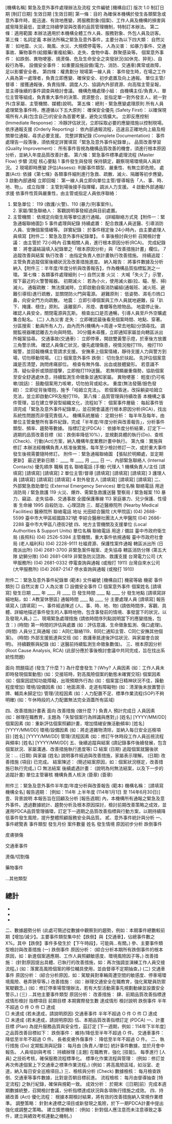 [機構名稱] 緊急及意外事件處理辦法及流程
文件編號
[機構自訂]
版次
1.0
制訂日期
[制訂日期]
生效日期
[生效日期]
第一條：目的
為確保本機構於發生各類緊急或意外事件時，能迅速、有效地應變，將服務對象(個案)、工作人員及機構的損害與威脅降至最低，並建立持續學習與改善的品質管理機制，特制訂本辦法。
第二條：適用範圍
本辦法適用於本機構全體工作人員、服務對象、外包人員及訪客。
第三條：名詞定義
本辦法所稱之緊急及意外事件，主要分為以下四大類：
自然災害： 如地震、火災、颱風、水災、大規模停電等。
人為災害： 如暴力事件、交通事故、藥物事件(給錯藥/重複給藥)、走失、食物中毒、群聚感染等。
個案意外事件： 如跌倒、異物哽塞、燒燙傷、危及生命安全之突發狀況(如休克、猝死)、自殺行為等。
設備安全事件： 如重要設施設備(電力、消防、交通車)異常或故障，足以影響安全者。
第四條：權責劃分
現場第一線人員： 事件發生時，在場之工作人員為第一處理者，負責立即應變、確保安全、初步處置及向上通報。
單位主管/督導： 接獲通報後，負責指揮、調度人力、協調內外部資源、向高階主管呈報，並主導後續的事件調查與檢討會議。
機構危機處理小組： 由機構主任/負責人、單位主管等組成，負責重大事件的決策、資源整合，並指定單一對外發言人，統一對外(含家屬、主管機關、媒體)說明。
第五條：總則 - 緊急應變處理原則
所有人員處理緊急事件時，應遵循以下五大原則：
確保安全優先 (Safety First)： 以確保現場所有人員(包含自己)的安全為首要考量，避免災情擴大。
立即反應控制 (Immediate Response)： 冷靜評估狀況，立即採取必要的應變措施以控制現場。
依序通報支援 (Orderly Reporting)： 依內部通報流程，迅速且正確地向上級及相關單位通報，尋求必要支援。
完整詳實紀錄 (Complete Documentation)： 事件處理告一段落後，須依規定詳實填寫「緊急及意外事件紀錄單」。
品質改善學習 (Quality Improvement)： 所有事件皆視為機構品質改善的機會，須進行根本原因分析，並納入年度品質改善計畫。
第六條：緊急事件標準處理流程 (Master Flow)
步驟
流程
核心要點
1
事件發生與發現
保持鎮定，觀察現場環境與人員狀況。
2
現場即時應變
評估(Assess): 判斷事件類型、嚴重性、有無立即危險。
處置(Act): 依據《第七條》各類事件細則進行急救、疏散、滅火、隔離等初步應變。
3
啟動內部通報
立即回報： 第一線人員立即向單位主管/督導報告「人、事、時、地、物」。
成立指揮： 主管到場後接手指揮權，調派人力支援。
4
啟動外部通報/求援
依事件性質與嚴重性，由主管或指定人員依序聯絡：
1. 緊急單位： 119 (救護/火警)、110 (暴力/刑事案件)。<br>2. 家屬/緊急聯絡人： 客觀說明事發經過與目前處置。
3. 主管機關： 依規定向衛生局等單位進行通報。
(詳細聯絡方式見【附件一：緊急通報聯絡圖】)
5
事件處理與紀錄
持續處置： 配合救護人員送醫、引導消防人員、安撫個案情緒等。
詳實紀錄： 於事件穩定後 24小時內，由主要處理人員填寫【附件二：緊急及意外事件紀錄單】。
6
事後檢討與分析
召開檢討會議： 由主管於 72小時內 召集相關人員，進行根本原因分析(RCA)。
完成紀錄單： 將會議結論填入紀錄單之「根本原因分析」與「改善措施計畫」欄位。
7
追蹤改善與結案
執行改善： 由指定負責人依計畫執行改善措施。
持續追蹤： 主管負責追蹤個案後續狀況及改善措施進度。
納入報告： 將事件數據及分析納入【附件三：半年度/年度分析與改善報告】，作為機構品質指標監測之一環。
第七條：各類事件處理細則
(一) 自然災害
火災：
大喊「失火了」示警，按下最近的火警警報器。
初期滅火： 若為小火，使用滅火器(拉、瞄、壓、掃)滅火。
通報疏散： 無法撲滅時，立即啟動自衛消防編組(通報班、滅火班、避難引導班)進行疏散，並關閉防火門與電源。
避難原則： 低姿勢、濕毛巾摀口鼻，向安全門方向疏散。
地震：
立即引導個案與工作人員就地避難，採「趴下、掩護、穩住」原則。
遠離窗戶、吊燈、書櫃等危險物品。
地震停止後，確認人員安全，關閉電源與瓦斯。
檢查出口是否通暢，引導人員至戶外空曠處集合點名。
(二) 人為災害
走失：
立即確認最後看見個案時間、地點、穿著。
分區搜索：動員所有人力，由內而外(機構內→周邊→常去地點)分頭尋找。
調閱監視器確認離去方向與時間。
30分鐘未尋獲，立即通知家屬並向轄區派出所報案協尋。
交通事故(交通車)：
立即停車，開啟雙黃警示燈，於車後方放置三角警示牌。
確認人員傷亡狀況，優先處理傷患，視情況撥打119。
撥打110報警，並回報機構主管請求支援。
安撫車上個案情緒，靜待支援人力與警方到場，切勿移動現場。
(三) 個案意外事件
跌倒：
切勿急於扶起。 先評估個案意識是否清楚，詢問疼痛部位。
檢查有無外傷、出血或肢體變形。
若意識不清、疑似骨折或頭部撞擊，立即撥打119送醫。
若無明顯嚴重傷勢，協助個案至安全舒適處休息，持續監測生命徵象並通知家屬。
異物哽塞：
輕度(仍可咳嗽/說話)： 鼓勵個案用力咳嗽，切勿拍背或給水。
重度(無法發聲/臉色發紺)： 立即從背後環抱，施予「哈姆立克法」。
若個案昏迷，改採躺姿哈姆立克法，並立即啟動CPR及撥打119。
第八條：品質管理與持續改善
本機構之事件管理，旨在建立學習型組織文化，流程如下：
個案事件層級： 每起事件皆須完成「緊急及意外事件紀錄單」，並召開會議進行根本原因分析(RCA)，找出系統性問題而非僅究責個人。
機構系統層級：
定期分析： 每半年及每年，由單位主管彙整所有事件紀錄，完成「半年度/年度分析與改善報告」，分析事件類型、頻率、趨勢等數據。
指標訂定(PDCA)： 依據年度分析結果，訂定下一週期的品質改善目標（如：跌倒率降低10%），並規劃具體的執行(Do)、查核(Check)、行動(Act)方案，納入機構年度業務計畫中執行。
第九條：實施與修訂
本辦法經機構負責人核准後實施，每年至少檢討修訂一次，或於重大事件發生後視需要隨時修訂。
附件一：緊急通報聯絡圖
【張貼於明顯處，並定期更新】
最近更新日期： ____ 年 ____ 月 ____ 日
一、內部緊急聯絡人 (Internal Contacts)
優先順序
職稱
姓名
聯絡電話 (手機)
代理人
1
機構負責人/主任
[請填寫]
[請填寫]
[請填寫]
2
單位主管/督導
[請填寫]
[請填寫]
[請填寫]
3
護理人員
[請填寫]
[請填寫]
[請填寫]
4
對外發言人
[請填寫]
[請填寫]
[請填寫]
二、外部緊急救助單位 (External Emergency Services)
單位名稱
聯絡電話
用途
消防局 / 緊急救護
119
火災、爆炸、需緊急救護送醫
警察局 / 緊急報案
110
暴力、竊盜、走失協尋、交通事故
全國保護專線
113
家庭暴力、兒少保護、性侵害
生命線
1995
自殺防治、心理諮詢
三、鄰近醫療院所 (Nearby Medical Facilities)
醫療院所
聯絡電話
地址
光田綜合醫院 (大甲院區)
(04) 2688-5599
臺中市大甲區經國路321號
李綜合醫療社團法人大甲醫院
(04) 2686-2288
臺中市大甲區八德街2號
四、地方主管機關及支援單位 (Local Authorities & Support Units)
單位名稱
聯絡電話
用途 / 備註
臺中市政府衛生局 (長照科)
(04) 2526-5394
主管機關，重大事件依規通報
臺中市政府社會局 (老人福利科)
(04) 2228-9111
社福資源、保護性案件通報
轄區派出所 (日南派出所)
(04) 2681-3700
非緊急案件報案、走失協尋
轄區消防分隊 (第五大隊 幼獅分隊)
(04) 2681-0819
非緊急防災諮詢、救護支援
台灣電力公司 (大甲服務所)
(04) 2681-0332
停電查詢與通報 (或撥打 1911)
台灣自來水公司 (大甲服務所)
(04) 2687-2147
停水查詢與通報 (或撥打 1910)

附件二：緊急及意外事件紀錄單 (範本)
文件編號
[機構自訂]
機密等級
機密
事件類別
□ 自然災害 □ 人為災害 □ 設備安全事件 □ 個案意外事件
個案姓名
[請填寫]
發生日期
____ 年 ____ 月 ____ 日
發生時間
____ 點 ____ 分
發生地點
[請填寫詳細地點，如：A教室休憩區]
通報時間
____ 點 ____ 分
主要處理人員
[請填寫]
報告填寫人
[請填寫]
一、事件經過陳述 (人、事、時、地、物)
(請依時間序，客觀、具體、詳細地描述事件發生的人事時地物，包含事發前的情境、事發當下的狀況，以及發現人員。)
二、現場緊急處理措施
(請依時間序列點說明當下的應變措施，包含：)
(時間) 第一時間的評估與處置 (如：評估意識、生命徵象監測、傷口處理)。
(時間) 人員分工與通報 (如：A同仁聯絡119、B同仁通知主管、C同仁安撫其他個案)。
(時間) 外部支援抵達與交班 (如：救護車抵達後評估狀況、與家屬會合說明)。
持續觀察與紀錄 (如：送醫前持續監測生命徵象數值)。
三、根本原因分析 (Root Cause Analysis, RCA)
(此部分應於事後檢討會議中共同完成，旨在找出系統性問題)

面向
問題描述 (發生了什麼？)
為什麼會發生？(Why?
人員因素
(如：工作人員未即時發現個案動態)
(如：交接班時，對高風險個案的動態未確實交班)
個案因素
(如：個案因認知功能障礙，出現預期外行為)
(如：個案當日精神狀況不佳，躁動程度增加)
環境/設備因素
 (如：地面濕滑、走道有障礙物)
(如：清潔後未放置警示牌、輔具未歸定位)
管理/流程因素
 (如：人力配置不足、標準作業流程(SOP)不夠明確) 
(如：午休時段的人力配置無法完全涵蓋所有區域)

四、改善措施計畫表
面向
改善措施 (做什麼？)
負責人
預計完成日
人員因素
(如：辦理在職教育，主題為「失智個案行為辨識與應對」)
[姓名]
[YYYY/MM/DD]
個案因素
(如：重新評估個案照顧計畫，增加情緒安撫活動頻率)
[姓名]
[YYYY/MM/DD]
環境/設備因素
(如：將走道雜物清除，並納入每日安全巡檢項目)
[姓名]
[YYYY/MM/DD]
管理/流程因素
(如：修訂午休時段工作人員巡視流程與頻率)
[姓名]
[YYYY/MM/DD]
五、後續追蹤與結案
(請記錄事件後續發展，包含個案狀況、家屬溝通、改善措施執行進度等)
□ 結案
(日期) 追蹤個案就醫後狀況：...
(日期) 與家屬 (姓名) 說明事件經過與改善措施，家屬表示理解。
(日期) 改善措施 (項目) 已完成。
結案陳述： (簡述結案原因，如：個案狀況穩定，改善措施已執行完成。)
□ 無法結案
後續處遇計畫： (說明為何無法結案，以及下一步的追蹤計畫)
單位主管審核
機構負責人核決
(簽章)
(簽章)

附件三：緊急及意外事件半年度/年度分析與改善報告 (範本)
機構名稱： [請填寫機構全名]
報告週期： [例如：114年 上半年度 (114年1月1日 至 114年6月30日)]
壹、背景說明
本報告旨在回顧及分析 [報告週期] 內，本機構所有通報之緊急及意外事件。透過數據統計、趨勢分析及根本原因探討，檢討前期改善策略之成效，並運用PDCA品質管理循環，訂定下一週期之品質改善指標與行動方案，以期持續降低事件發生風險，提升整體照顧服務安全與品質。
貳、意外事件統計與分析
一、事件總覽表
事件類型
發生月份
案件數量
姓名
發生情境
原因初步分析
跌倒事件





皮膚損傷





交通車事件





燙傷/切割傷





藥物事件





...其他類型





總計
-

-
-
-
二、數據趨勢分析
(此處可簡述從數據中觀察到的趨勢，例如：本期事件總數較前期【增加/減少】。主要事件類型集中於【跌倒】與【交通車】，佔總事件數之 X%。其中【跌倒】事件多發生於【下午時段】，可能與...有關。)
參、主要事件類型檢討與改善措施
(一) 跌倒事件
原因分析： (綜合分析本期所有跌倒事件的根本原因，如：新進個案適應期、工作人員照顧敏感度、環境風險因子等。)
改善措施：
(針對原因提出具體、已執行的改善措施，如：再次強調並演練工作人員交接流程。)
(如：落實高風險個案的移位輔具使用，並由督導不定期抽查。)
(二) 交通車事件
原因分析： (綜合分析原因，如：駕駛員對車輛周遭空間的敏感度、停車場環境風險、巷弄狹窄等。)
改善措施：
(如：辦理交通安全在職教育，強化駕駛員防禦駕駛觀念。)
(如：修訂停車場管理辦法，若有大型活動需事先規劃動線並設置安全警示。)
(三) ...其他主要事件類型
原因分析：
改善措施：
肆、前期品質改善指標達成情形檢討
指標項目
前期目標
本期實際發生數
達成情形
檢討說明
跌倒事件
半年不超過 O 件
O 件
□ 達成<br>□ 未達成
(若未達成，請說明原因)
交通車事件
半年不超過 O 件
O 件
□ 達成<br>□ 未達成
(若未達成，請說明原因)
伍、本期品質改善指標訂定 (PDCA)
一、計畫目標 (Plan)
為提升服務品質與安全性，茲訂定 [下一週期，例如：114年下半年度] 之品質改善目標如下：
跌倒事件： 維持/降低至半年不超過 O 件。
交通車事件： 降低至半年不超過 O 件。
長者皮膚外傷事件： 降低至半年不超過 O 件。
二、執行措施 (Do)
定期監測與記錄： 每月由 [負責人/單位] 統計事件數據，並於月會中報告。
人員培訓與考核：
持續辦理 [主題] 在職教育，強化 [技能]。
每季進行 [人員] 之技術考核，確保服務流程標準化。
標準化作業流程與管理：
(例如：修訂並再次佈達個案上下交通車之標準作業流程。)
(例如：將高風險區域，如浴室、走道，納入每日安全巡檢項目。)
三、檢核與分析 (Check)
數據檢核： 每月檢查跌倒、交通車等事件數據，比對是否朝目標前進。
流程檢核： 每月由督導抽查 [特定流程] 之執行紀錄，確保與規範一致。
成效分析： 於期末（[日期]前）完成本週期數據統整，召開檢討會議，分析指標達成狀況與各項執行措施之成效。
四、持續改善 (Act)
優化流程： 根據本期檢討結果，將有效的改善措施納入常規作業標準。
調整策略： 針對未達標之項目或新發現之風險，於下一期PDCA計畫中提出強化或調整之策略。
建立獎懲機制： (例如：針對個人應注意而未注意導致之事件，建立與績效考核連動之機制。)
